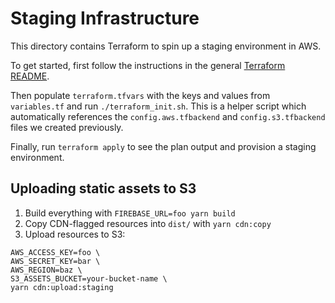 # Staging Infrastructure

This directory contains Terraform to spin up a staging environment in AWS.

To get started, first follow the instructions in the general [Terraform README](../README.md).

Then populate `terraform.tfvars` with the keys and values from `variables.tf` and run `./terraform_init.sh`. This
is a helper script which automatically references the `config.aws.tfbackend` and `config.s3.tfbackend` files we created
previously.

Finally, run `terraform apply` to see the plan output and provision a staging environment.

## Uploading static assets to S3

1. Build everything with `FIREBASE_URL=foo yarn build`
2. Copy CDN-flagged resources into `dist/` with `yarn cdn:copy`
3. Upload resources to S3:

```
AWS_ACCESS_KEY=foo \
AWS_SECRET_KEY=bar \
AWS_REGION=baz \
S3_ASSETS_BUCKET=your-bucket-name \
yarn cdn:upload:staging
```
